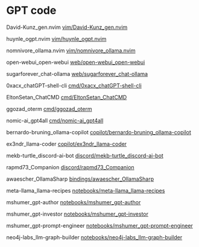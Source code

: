 # GPT code



David-Kunz_gen.nvim [vim/David-Kunz_gen.nvim](vim/David-Kunz_gen.nvim)


huynle_ogpt.nvim [vim/huynle_ogpt.nvim](vim/huynle_ogpt.nvim)


nomnivore_ollama.nvim [vim/nomnivore_ollama.nvim](vim/nomnivore_ollama.nvim)


open-webui_open-webui [web/open-webui_open-webui](web/open-webui_open-webui)


sugarforever_chat-ollama [web/sugarforever_chat-ollama](web/sugarforever_chat-ollama)


0xacx_chatGPT-shell-cli [cmd/0xacx_chatGPT-shell-cli](cmd/0xacx_chatGPT-shell-cli)


EltonSetan_ChatCMD [cmd/EltonSetan_ChatCMD](cmd/EltonSetan_ChatCMD)


ggozad_oterm [cmd/ggozad_oterm](cmd/ggozad_oterm)


nomic-ai_gpt4all [cmd/nomic-ai_gpt4all](cmd/nomic-ai_gpt4all)


bernardo-bruning_ollama-copilot [copilot/bernardo-bruning_ollama-copilot](copilot/bernardo-bruning_ollama-copilot)


ex3ndr_llama-coder [copilot/ex3ndr_llama-coder](copilot/ex3ndr_llama-coder)


mekb-turtle_discord-ai-bot [discord/mekb-turtle_discord-ai-bot](discord/mekb-turtle_discord-ai-bot)


rapmd73_Companion [discord/rapmd73_Companion](discord/rapmd73_Companion)


awaescher_OllamaSharp [bindings/awaescher_OllamaSharp](bindings/awaescher_OllamaSharp)


meta-llama_llama-recipes [notebooks/meta-llama_llama-recipes](notebooks/meta-llama_llama-recipes)


mshumer_gpt-author [notebooks/mshumer_gpt-author](notebooks/mshumer_gpt-author)


mshumer_gpt-investor [notebooks/mshumer_gpt-investor](notebooks/mshumer_gpt-investor)


mshumer_gpt-prompt-engineer [notebooks/mshumer_gpt-prompt-engineer](notebooks/mshumer_gpt-prompt-engineer)


neo4j-labs_llm-graph-builder [notebooks/neo4j-labs_llm-graph-builder](notebooks/neo4j-labs_llm-graph-builder)


